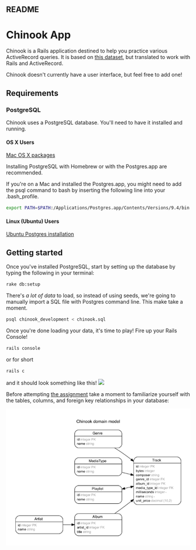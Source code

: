 ## README

# Chinook App

Chinook is a Rails application destined to help you practice various ActiveRecord queries. It is based on [this dataset](http://chinookdatabase.codeplex.com/), but translated to work with Rails and ActiveRecord.

Chinook doesn't currently have a user interface, but feel free to add one!

## Requirements

### PostgreSQL
Chinook uses a PostgreSQL database. You'll need to have it installed and running.

#### OS X Users

[Mac OS X packages](http://www.postgresql.org/download/macosx/)

Installing PostgreSQL with Homebrew or with the Postgres.app are recommended.

If you're on a Mac and installed the Postgres.app, you might need to add the psql command to bash by inserting the following line into your .bash_profile.

```bash
export PATH=$PATH:/Applications/Postgres.app/Contents/Versions/9.4/bin
```

#### Linux (Ubuntu) Users

[Ubuntu Postgres installation](https://help.ubuntu.com/community/PostgreSQL#Installation)

## Getting started

Once you've installed PostgreSQL, start by setting up the database by typing the following in your terminal:

```bash
rake db:setup
```

There's *a lot of data* to load, so instead of using seeds, we're going to manually import a SQL file with Postgres command line. This make take a moment.

```bash
psql chinook_development < chinook.sql
```

Once you're done loading your data, it's time to play! Fire up your Rails Console!
```bash
rails console
```
or for short
```bash
rails c
```
and it should look something like this!
![](http://cl.ly/image/1c3F0o0a2g0Q/Screen%20Shot%202014-01-29%20at%201.38.28%20PM.png)

Before attempting [the assignment](https://github.com/bitmakerlabs/chinook/blob/master/assignment.md) take a moment to familiarize yourself with the tables, columns, and foreign key relationships in your database:

![](erd.png)
